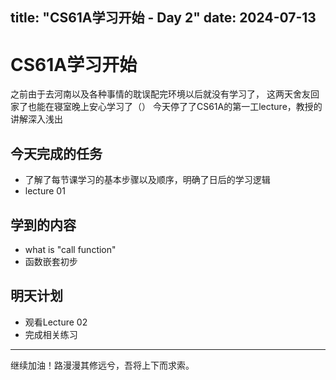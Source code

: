 title: "CS61A学习开始 - Day 2"
date: 2024-07-13
---

# CS61A学习开始

之前由于去河南以及各种事情的耽误配完环境以后就没有学习了，
这两天舍友回家了也能在寝室晚上安心学习了（）
今天停了了CS61A的第一工lecture，教授的讲解深入浅出
    
## 今天完成的任务
- 了解了每节课学习的基本步骤以及顺序，明确了日后的学习逻辑
- lecture 01

## 学到的内容
- what is "call function"
- 函数嵌套初步


## 明天计划
- 观看Lecture 02
- 完成相关练习

---
继续加油！路漫漫其修远兮，吾将上下而求索。
